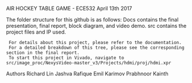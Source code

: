 AIR HOCKEY TABLE GAME - ECE532 April 13th 2017

The folder structure for this github is as follows:
     Docs contains the final presentation, final report, block diagram, and video demo.
     src contains the project files and IP used. 

     For details about this project, please refer to the documentation.
     For a detailed breakdown of this tree, please see the corresponding section in the final report.
     To start this project in Vivado, navigate to src/image_proc/NexysVideo-master_v3/Projects/hdmi/proj/hdmi.xpr

Authors
     Richard Lin
     Jashva Rafique
     Emil Karimov
     Prabhnoor Kainth